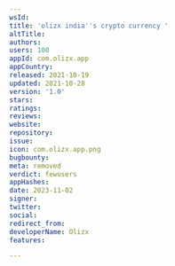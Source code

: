 ```yaml
---
wsId: 
title: 'olizx india''s crypto currency '
altTitle: 
authors: 
users: 100
appId: com.olizx.app
appCountry: 
released: 2021-10-19
updated: 2021-10-28
version: '1.0'
stars: 
ratings: 
reviews: 
website: 
repository: 
issue: 
icon: com.olizx.app.png
bugbounty: 
meta: removed
verdict: fewusers
appHashes: 
date: 2023-11-02
signer: 
twitter: 
social: 
redirect_from: 
developerName: Olizx
features: 

---
```


